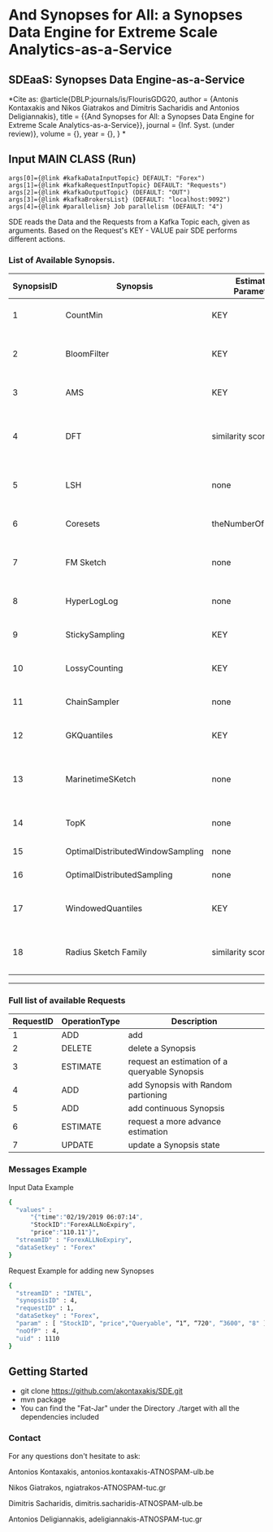 # **And Synopses for All: a Synopses Data Engine for Extreme Scale Analytics-as-a-Service**

## SDEaaS: Synopses Data Engine-as-a-Service

*Cite as:
@article{DBLP:journals/is/FlourisGDG20,
  author    = {Antonis Kontaxakis and
               Nikos Giatrakos and
			   Dimitris Sacharidis and
               Antonios Deligiannakis},
  title     = {{And Synopses for All: a Synopses Data Engine for Extreme Scale Analytics-as-a-Service}},
  journal   = {Inf. Syst. (under review)},
  volume    = {},
  year      = {},
}
*

## Input MAIN CLASS (Run)
~~~
args[0]={@link #kafkaDataInputTopic} DEFAULT: "Forex")
args[1]={@link #kafkaRequestInputTopic} DEFAULT: "Requests")
args[2]={@link #kafkaOutputTopic} (DEFAULT: "OUT")
args[3]={@link #kafkaBrokersList} (DEFAULT: "localhost:9092")
args[4]={@link #parallelism} Job parallelism (DEFAULT: "4")
~~~

SDE reads the Data and the Requests from a Kafka Topic each, given as arguments.
Based on the Request's KEY - VALUE pair SDE performs different actions.

### List of Available Synopsis.

| SynopsisID | Synopsis| Estimation Parameters| Estimates| Mostly Used|	Parameters|
| ---------- | ------- | ---------------------|----------|------------|-----------|
|1|	CountMin |	KEY |	Count|	Frequent Itemsets|	KeyField, ValueField,OperationMode, epsilon, cofidence, seed |
|2|	BloomFilter| KEY |	Member of a Set| 	Membership|	KeyField, ValueField,OperationMode, numberOfElements, FalsePositive|
|3|	AMS|	KEY|	 L2 norm, innerProduct, Count|	Frequent Itemsets|	KeyField, ValueField,OperationMode, Depth, Buckets|
|4|	DFT|	similarity score|	Fourier Coefficients|	Correlation|	KeyField, ValueField,  timeField,OperationMode,Interval in Seconds, Basic Window Size in Seconds, Sliding Window Size in Seconds , #coefficients|
|5|	LSH	|none	|BucketID - Projected features	|Correlation|	KeyField, ValueField,OperationMode, windowSize, Dimensions, numberOfBuckets|
|6|	Coresets|	theNumberOfClustersK|	Coresets used for kmeans|	Clustering|	KeyField, ValueField,OperationMode, maxBucketSize,dimensions|
|7|	FM Sketch	|	none	|Cardinality	|Cardinality	|keyField, ValueField, OperationMode, Bitmap size, epsilon relative error, probabilityofFailure |
|8|	HyperLogLog|	none	|Cardinality	|Cardinality	|keyField, ValueField, OperationMode, rsd ( relative standard deviation )|
|9|	StickySampling	|KEY	|FrequentItems, isFrequent, Count|	Frequent Itemsets	|keyField, ValueField, OperationMode, support, epsilon, probabilityofFailure|
|10|	LossyCounting|	KEY|	Count, FrequentItems	|Frequent Itemsets	|keyField, ValueField, OperationMode, epsilon ( the maximum error bound )|
|11|	ChainSampler|	none|	Sample of the data|	Sampling|	keyField,  ValueField, OperationMode, size of sample, size of the window|
|12|	GKQuantiles|	KEY|	Quantile	|Quantiles|keyField , ValueField, OperationMode, epsilon ( the maximum error bound )|
|13|	MarinetimeSKetch|	none	|Ship positions(Sample)|	Sampling	|keyField, ValueField, OperationMode,  minsamplingperiod, minimumDistance, speed(knots) ,corse(degrees)| 
|14|	TopK|	none|	TopK|	TopK|	keyField, ValueField, OperationMode, numberOfK, countDown|
|15|	OptimalDistributedWindowSampling	|none	|Sample of the data	|Sampling|	keyField, ValueField, OperationMode, windowSize|
|16|	OptimalDistributedSampling|	none	|Sample of the data|	Sampling|	keyField, ValueField, OperationMode|
|17|	WindowedQuantiles|	KEY|	Quantile|	Quantiles	|keyField , ValueField, OperationMode, epsilon ( the maximum error bound ),windowSize|
|18|	Radius Sketch Family| similarity score|	similarity score|	similarity/distance|	KeyField, ValueField, OperationMode,Group Size, Sketch Size,Window Size, Number of Groups|

---
### Full list of available Requests

|RequestID|	OperationType|Description|
| --------| ----------   |-----------|
|1|	ADD|add| Synopsis with Keyed partitioning| 
|2|	DELETE|delete a Synopsis|
|3|	ESTIMATE|request an estimation of a queryable Synopsis|
|4|	ADD|add Synopsis with Random partioning|
|5|	ADD|add continuous Synopsis|
|6|	ESTIMATE|request a more advance estimation|
|7|	UPDATE|	update a Synopsis state|


### Messages Example

Input Data Example
```sh
{
  "values" : 
	  "{"time":"02/19/2019 06:07:14",
	  "StockID":"ForexALLNoExpiry",
	  "price":"110.11"}",
  "streamID" : "ForexALLNoExpiry",
  "dataSetkey" : "Forex"
}

```
Request  Example for adding new Synopses
```sh
{
  "streamID" : "INTEL",
  "synopsisID" : 4,
  "requestID" : 1,
  "dataSetkey" : "Forex",
  "param" : [ "StockID", "price","Queryable", “1“, “720", “3600", "8" ],
  "noOfP" : 4,
  "uid" : 1110
}


```

## Getting Started

- git clone https://github.com/akontaxakis/SDE.git
- mvn package
- You can find the  "Fat-Jar" under the Directory ./target with all the dependencies included

### Contact

For any questions don't hesitate to ask:

Antonios Kontaxakis, antonios.kontaxakis-ATNOSPAM-ulb.be

Nikos Giatrakos, ngiatrakos-ATNOSPAM-tuc.gr

Dimitris Sacharidis, dimitris.sacharidis-ATNOSPAM-ulb.be

Antonios Deligiannakis, adeligiannakis-ATNOSPAM-tuc.gr





